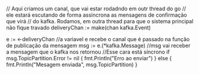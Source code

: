 // Aqui criamos um canal, que vai estar rodadndo em outr thread do go
// ele estará escutando de forma assincrona as mensagens de confirmação que virá
// do kafka. Rodamos, em outra thread para que o sistema principal não fique travado
deliveryChan := make(chan kafka.Event) 


 e := <-deliveryChan //a variavel e recebe o canal que é passado na função de publicação da mensagem
 msg := e.(*kafka.Message) //msg vai receber a mensagem que o kafka nos retornou
 //Esse cara está síncrono
 if msg.TopicPartition.Error != nil {
 	fmt.Println("Erro ao enviar")
 } else {
 	fmt.Println("Mesagem enviada", msg.TopicPartition)
 }
